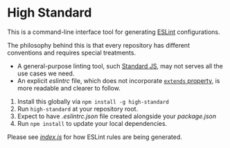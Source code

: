 # High Standard

This is a command-line interface tool for generating [ESLint](https://eslint.org/docs/user-guide/configuring/) configurations.

The philosophy behind this is that every repository has different conventions and requires special treatments.
- A general-purpose linting tool, such [Standard JS](https://standardjs.com/#i-disagree-with-rule-x-can-you-change-it), may not serves all the use cases we need.
- An explicit _eslintrc_ file, which does not incorporate [`extends` property](https://eslint.org/docs/user-guide/configuring/configuration-files#extending-configuration-files), is more readable and clearer to follow.

1. Install this globally via `npm install -g high-standard`
1. Run `high-standard` at your repository root.
1. Expect to have _.eslintrc.json_ file created alongside your _package.json_
1. Run `npm install` to update your local dependencies.

Please see [_index.js_](index.js) for how ESLint rules are being generated.
